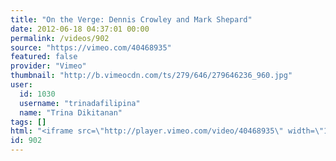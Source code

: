 ```yaml
---
title: "On the Verge: Dennis Crowley and Mark Shepard"
date: 2012-06-18 04:37:01 00:00
permalink: /videos/902
source: "https://vimeo.com/40468935"
featured: false
provider: "Vimeo"
thumbnail: "http://b.vimeocdn.com/ts/279/646/279646236_960.jpg"
user:
  id: 1030
  username: "trinadafilipina"
  name: "Trina Dikitanan"
tags: []
html: "<iframe src=\"http://player.vimeo.com/video/40468935\" width=\"1280\" height=\"720\" frameborder=\"0\" webkitAllowFullScreen mozallowfullscreen allowFullScreen></iframe>"
id: 902
---
```



